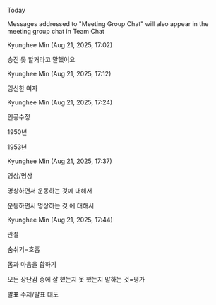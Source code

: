 Today

Messages addressed to "Meeting Group Chat" will also appear in the meeting group chat in Team Chat

Kyunghee Min (Aug 21, 2025, 17:02)

승진 못 할거라고 말했어요

Kyunghee Min (Aug 21, 2025, 17:12)

임신한 여자

Kyunghee Min (Aug 21, 2025, 17:24)

인공수정

1950년

1953년

Kyunghee Min (Aug 21, 2025, 17:37)

영상/명상

명상하면서 운동하는 것에 대해서

운동하면서 명상하는 것 에 대해서

Kyunghee Min (Aug 21, 2025, 17:44)

관절

숨쉬기=호흡

몸과 마음을 합하기

모든 장난감 중에
잘 했는지 못 했는지 말하는 것=평가

발표 주제/발표 태도